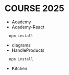 # COURSE 2025

- Academy
- Academy-React
```bash
  npm install
```
- diagrams
- HandleProducts
```bash
  npm install
```
- Kitchen
